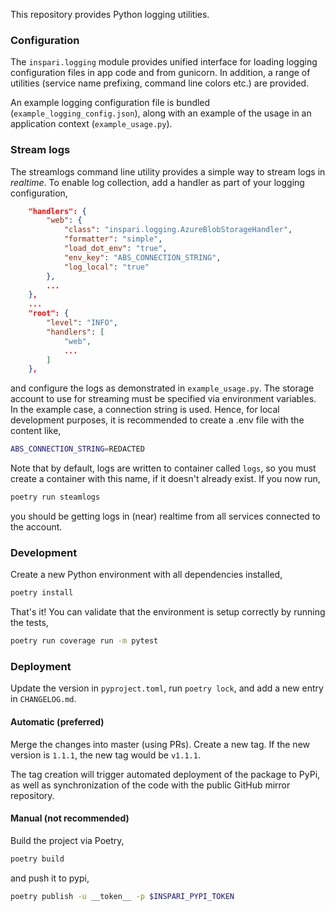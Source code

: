 This repository provides Python logging utilities.

### Configuration

The `inspari.logging` module provides unified interface for loading logging configuration files in app code and from 
gunicorn. In addition, a range of utilities (service name prefixing, command line colors etc.) are provided. 

An example logging configuration file is bundled (`example_logging_config.json`), along with an example of the usage in 
an application context (`example_usage.py`).

### Stream logs

The streamlogs command line utility provides a simple way to stream logs in _realtime_. To enable log collection, add a 
handler as part of your logging configuration,

```json
    "handlers": {
        "web": {
            "class": "inspari.logging.AzureBlobStorageHandler",
            "formatter": "simple",
            "load_dot_env": "true",
            "env_key": "ABS_CONNECTION_STRING",
            "log_local": "true"
        },
        ...
    },
    ...
    "root": {
        "level": "INFO",
        "handlers": [
            "web",
            ...
        ]
    },
```

and configure the logs as demonstrated in `example_usage.py`. The storage account to use for streaming must be specified
via environment variables. In the example case, a connection string is used. Hence, for local development purposes, 
it is recommended to create a .env file with the content like,

```bash
ABS_CONNECTION_STRING=REDACTED
```

Note that by default, logs are written to container called `logs`, so you must create a container with this name,
if it doesn't already exist. If you now run,

```bash
poetry run steamlogs
```

you should be getting logs in (near) realtime from all services connected to the account.

### Development

Create a new Python environment with all dependencies installed,

```bash
poetry install
```

That's it! You can validate that the environment is setup correctly by running the tests,

```bash
poetry run coverage run -m pytest
```

### Deployment

Update the version in `pyproject.toml`, run `poetry lock`, and add a new entry in `CHANGELOG.md`.

#### Automatic (preferred)

Merge the changes into master (using PRs). Create a new tag. If the new version is `1.1.1`, the new tag would be `v1.1.1`. 

The tag creation will trigger automated deployment of the package to PyPi, as well as synchronization of the code with the public GitHub mirror repository.

#### Manual (not recommended)

Build the project via Poetry,

```bash
poetry build
```

and push it to pypi,

```bash
poetry publish -u __token__ -p $INSPARI_PYPI_TOKEN
```